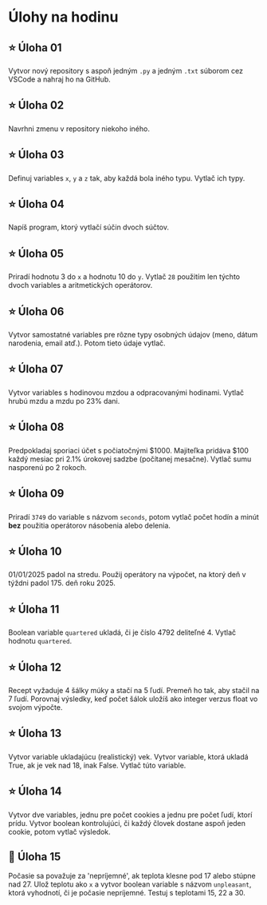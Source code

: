 # Úlohy na hodinu

## ⭐ **Úloha 01**
Vytvor nový repository s aspoň jedným `.py` a jedným `.txt` súborom cez VSCode a nahraj ho na GitHub.

## ⭐ **Úloha 02**
Navrhni zmenu v repository niekoho iného.

## ⭐ **Úloha 03**
Definuj variables `x`, `y` a `z` tak, aby každá bola iného typu. Vytlač ich typy.

## ⭐ **Úloha 04**
Napíš program, ktorý vytlačí súčin dvoch súčtov.

## ⭐ **Úloha 05**
Priradí hodnotu 3 do `x` a hodnotu 10 do `y`. Vytlač `28` použitím len týchto dvoch variables a aritmetických operátorov.

## ⭐ **Úloha 06**
Vytvor samostatné variables pre rôzne typy osobných údajov (meno, dátum narodenia, email atď.). Potom tieto údaje vytlač.

## ⭐ **Úloha 07**
Vytvor variables s hodinovou mzdou a odpracovanými hodinami. Vytlač hrubú mzdu a mzdu po 23% dani.

## ⭐ **Úloha 08**
Predpokladaj sporiaci účet s počiatočnými $1000. Majiteľka pridáva $100 každý mesiac pri 2.1% úrokovej sadzbe (počítanej mesačne). Vytlač sumu nasporenú po 2 rokoch.

## ⭐ **Úloha 09**
Priradí `3749` do variable s názvom `seconds`, potom vytlač počet hodín a minút **bez** použitia operátorov násobenia alebo delenia.

## ⭐ **Úloha 10**
01/01/2025 padol na stredu. Použij operátory na výpočet, na ktorý deň v týždni padol 175. deň roku 2025.

## ⭐ **Úloha 11**
Boolean variable `quartered` ukladá, či je číslo 4792 deliteľné 4. Vytlač hodnotu `quartered`.

## ⭐ **Úloha 12**
Recept vyžaduje 4 šálky múky a stačí na 5 ľudí. Premeň ho tak, aby stačil na 7 ľudí. Porovnaj výsledky, keď počet šálok uložíš ako integer verzus float vo svojom výpočte.

## ⭐ **Úloha 13**
Vytvor variable ukladajúcu (realistický) vek. Vytvor variable, ktorá ukladá True, ak je vek nad 18, inak False. Vytlač túto variable.

## ⭐ **Úloha 14**
Vytvor dve variables, jednu pre počet cookies a jednu pre počet ľudí, ktorí prídu. Vytvor boolean kontrolujúci, či každý človek dostane aspoň jeden cookie, potom vytlač výsledok.

## 🎯 **Úloha 15**
Počasie sa považuje za 'nepríjemné', ak teplota klesne pod 17 alebo stúpne nad 27. Ulož teplotu ako `x` a vytvor boolean variable s názvom `unpleasant`, ktorá vyhodnotí, či je počasie nepríjemné. Testuj s teplotami 15, 22 a 30.
